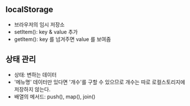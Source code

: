 localStorage
----

- 브라우저의 임시 저장소
- setItem(): key & value 추가
- getItem(): key 를 넘겨주면 value 를 보여줌 

상태 관리
----

- 상태: 변하는 데이터
- '메뉴명' 데이터만 있다면 '개수'를 구할 수 있으므로 개수는 따로 로컬스토리지에 저장하지 않는다.
- 배열의 메서드: push(), map(), join()
